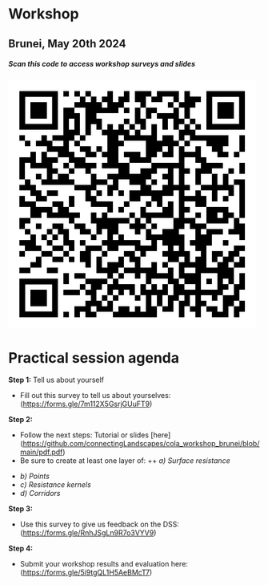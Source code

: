 # Workshop
## Brunei, May 20th 2024

##### *Scan this code to access workshop surveys and slides*
![QRcode](https://github.com/connectingLandscapes/cola_workshop_brunei/blob/main/qr-code-brunei-workshop-400.png)


# Practical session agenda

**Step 1:** Tell us about yourself
- Fill out this survey to tell us about yourselves: (https://forms.gle/7m112X5GsrjGUuFT9)


**Step 2:** 
- Follow the next steps: Tutorial or slides [here] (https://github.com/connectingLandscapes/cola_workshop_brunei/blob/main/pdf.pdf)
- Be sure to create at least one layer of:
++ *a) Surface resistance*
+ *b) Points*
+ *c) Resistance kernels*
+   *d) Corridors*

**Step 3:** 
  - Use this survey to give us feedback on the DSS: (https://forms.gle/RnhJSgLn9R7o3VYV9)

**Step 4:** 
  - Submit your workshop results and evaluation here: (https://forms.gle/5i9tgQL1H5AeBMcT7)
